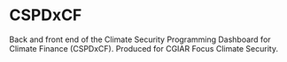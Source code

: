 # CSPDxCF
Back and front end of the Climate Security Programming Dashboard for Climate Finance (CSPDxCF). 
Produced for CGIAR Focus Climate Security. 
